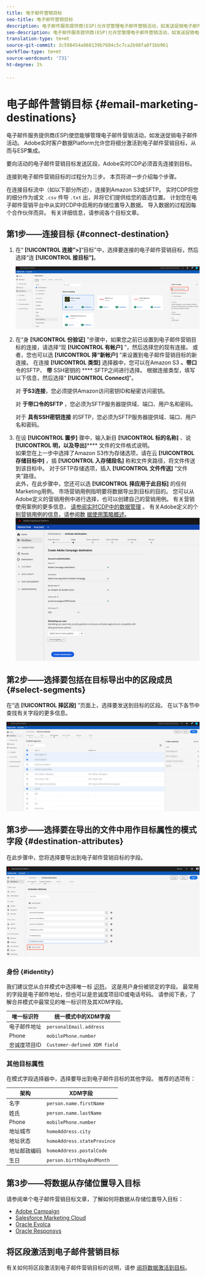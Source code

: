 ```yaml
---
title: 电子邮件营销目标
seo-title: 电子邮件营销目标
description: 电子邮件服务提供商(ESP)允许您管理电子邮件营销活动，如发送促销电子邮件活动。
seo-description: 电子邮件服务提供商(ESP)允许您管理电子邮件营销活动，如发送促销电子邮件活动。
translation-type: tm+mt
source-git-commit: 3c598454a868139b7604c5c7ca2b98fa0f1bb961
workflow-type: tm+mt
source-wordcount: '731'
ht-degree: 1%

---
```



# 电子邮件营销目标 {#email-marketing-destinations}

电子邮件服务提供商(ESP)使您能够管理电子邮件营销活动，如发送促销电子邮件活动。 Adobe实时客户数据Platform允许您将细分激活到电子邮件营销目标，从而与ESP集成。

要向活动的电子邮件营销目标发送区段，Adobe实时CDP必须首先连接到目标。

连接到电子邮件营销目标的过程分为三步。 本页将进一步介绍每个步骤。

在连接目标流中（如以下部分所述），连接到Amazon S3或SFTP。 实时CDP将您的细分作为或文 `.csv` 件导 `.txt` 出，并将它们提供给您的首选位置。 计划您在电子邮件营销平台中从实时CDP中启用的存储位置导入数据。 导入数据的过程因每个合作伙伴而异。 有关详细信息，请参阅各个目标文章。

## 第1步——连接目标 {#connect-destination}

1. 在“ **[!UICONTROL 连接”>]**“目标”中，选择要连接的电子邮件营销目标，然后选择“连 **[!UICONTROL 接目标”]**。

   ![连接到目标](/help/rtcdp/destinations/assets/connect-email-marketing.png)

2. 在“身 **[!UICONTROL 份验证]** ”步骤中，如果您之前已设置到电子邮件营销目标的连接，请选择“现 **[!UICONTROL 有帐户]** ”，然后选择您的现有连接。 或者，您也可以选 **[!UICONTROL 择“新帐户]** ”来设置到电子邮件营销目标的新连接。 在连接 **[!UICONTROL 类型]** 选择器中，您可以在Amazon S3 **、带口**&#x200B;令的SFTP、 **带** SSH密钥的 **** SFTP之间进行选择。 根据连接类型，填写以下信息，然后选择“ **[!UICONTROL Connect]**”。

   对 **于S3连接**，您必须提供Amazon访问密钥ID和秘密访问密钥。

   对 **于带口令的SFTP** ，您必须为SFTP服务器提供域、端口、用户名和密码。

   对于 **具有SSH密钥连接** 的SFTP，您必须为SFTP服务器提供域、端口、用户名和密码。

3. 在设 **[!UICONTROL 置步]** 骤中，输入新目 **[!UICONTROL 标的名称]** 、说 **[!UICONTROL 明，以及导出]****** 文件的文件格式说明。 <br>
如果您在上一步中选择了Amazon S3作为存储选项，请在云 **[!UICONTROL 存储目标中]** ，插 **[!UICONTROL 入存储段名]** 称和文件夹路径，将文件传送到该目标中。 对于SFTP存储选项，插入 **[!UICONTROL 文件传送]** “文件夹”路径。 <br>
此外，在此步骤中，您还可以选 **[!UICONTROL 择应用于此目标]** 的任何Marketing用例。 市场营销用例指明要将数据导出到目标的目的。 您可以从Adobe定义的营销用例中进行选择，也可以创建自己的营销用例。 有关营销使用案例的更多信息， [请参阅实时CDP中的数据管理](/help/rtcdp/privacy/data-governance-overview.md#destinations) 。 有关Adobe定义的个别营销用例的信息，请参阅数 [据使用策略概述](/help/data-governance/policies/overview.md#core-actions)。 <br>
   ![电子邮件设置步骤](/help/rtcdp/destinations/assets/email-setup-step.png)

## 第2步——选择要包括在目标导出中的区段成员 {#select-segments}

在“选 **[!UICONTROL 择区段]** ”页面上，选择要发送到目标的区段。 在以下各节中查找有关字段的更多信息。

![选择区段](/help/rtcdp/destinations/assets/email-select-segments.png)

## 第3步——选择要在导出的文件中用作目标属性的模式字段 {#destination-attributes}

在此步骤中，您将选择要导出到电子邮件营销目标的字段。

![目标属性](/help/rtcdp/destinations/assets/destination-attributes.png)

### 身份 {#identity}

我们建议您从合并模式中选择唯一标 [识符](../../profile/home.md#profile-fragments-and-union-schemas)。 这是用户身份被锁定的字段。 最常用的字段是电子邮件地址，但也可以是忠诚度项目ID或电话号码。 请参阅下表，了解合并模式中最常见的唯一标识符及其XDM字段。

| 唯一标识符 | 统一模式中的XDM字段 |
---------|----------
| 电子邮件地址 | `personalEmail.address` |
| Phone | `mobilePhone.number` |
| 忠诚度项目ID | `Customer-defined XDM field` |

### 其他目标属性

在模式字段选择器中，选择要导出到电子邮件目标的其他字段。 推荐的选项有：

| 架构 | XDM字段 |
---------|----------
| 名字 | `person.name.firstName` |
| 姓氏 | `person.name.lastName` |
| Phone | `mobilePhone.number` |
| 地址城市 | `homeAddress.city` |
| 地址状态 | `homeAddress.stateProvince` |
| 地址邮政编码 | `homeAddress.postalCode` |
| 生日 | `person.birthDayAndMonth` |

## 第3步——将数据从存储位置导入目标

请参阅单个电子邮件营销目标文章，了解如何将数据从存储位置导入目标：

* [Adobe Campaign](/help/rtcdp/destinations/adobe-campaign-destination.md#import-data-into-campaign)
* [Salesforce Marketing Cloud](/help/rtcdp/destinations/salesforce-marketing-cloud-destination.md#import-data-into-salesforce)
* [Oracle Evolca](/help/rtcdp/destinations/oracle-eloqua-destination.md#import-data-into-eloqua)
* [Oracle Responsys](/help/rtcdp/destinations/oracle-responsys-destination.md#import-data-into-responsys)

## 将区段激活到电子邮件营销目标

有关如何将区段激活到电子邮件营销目标的说明，请参 [阅将数据激活到目标](/help/rtcdp/destinations/activate-destinations.md)。